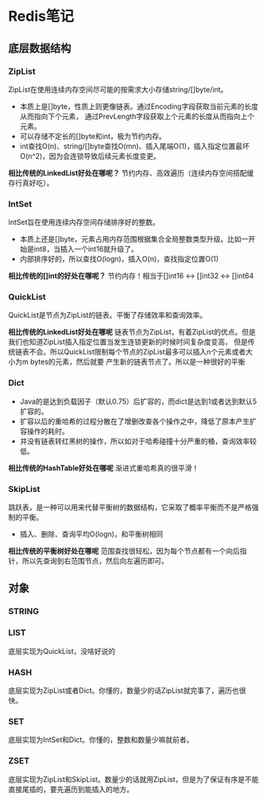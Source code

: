 # Redis笔记

## 底层数据结构

### ZipList

ZipList在使用连续内存空间尽可能的按需求大小存储string/[]byte/int。

- 本质上是[]byte，性质上则更像链表。通过Encoding字段获取当前元素的长度从而指向下个元素，
通过PrevLength字段获取上个元素的长度从而指向上个元素。
- 可以存储不定长的[]byte和int，极为节约内存。
- int查找O(n)、string/[]byte查找O(mn)、插入尾端O(1)，插入指定位置最坏O(n^2)，因为会连锁导致后续元素长度变更。

**相比传统的LinkedList好处在哪呢？**
节约内存、高效遍历（连续内存空间搭配缓存行真好吃）。

### IntSet

IntSet旨在使用连续内存空间存储排序好的整数。

- 本质上还是[]byte，元素占用内存范围根据集合全局整数类型升级。比如一开始是int8，当插入一个int16就升级了。
- 内部排序好的，所以查找O(logn)，插入O(n)，查找指定位置O(1)

**相比传统的[]int的好处在哪呢？**
节约内存！相当于[]int16 <-> []int32 <-> []int64

### QuickList

QuickList是节点为ZipList的链表。平衡了存储效率和查询效率。

**相比传统的LinkedList好处在哪呢**
链表节点为ZipList，有着ZipList的优点。但是我们也知道ZipList插入指定位置当发生连锁更新的时候时间复杂度变高，
但是传统链表不会。所以QuickList限制每个节点的ZipList最多可以插入n个元素或者大小为m bytes的元素，然后就要
产生新的链表节点了。所以是一种很好的平衡

### Dict

- Java的是达到负载因子（默认0.75）后扩容的，而dict是达到1或者达到默认5扩容的。
- 扩容以后的重哈希的过程分散在了增删改查各个操作之中，降低了原本产生扩容操作的耗时。
- 并没有链表转红黑树的操作，所以如对于哈希碰撞十分严重的桶，查询效率较低。

**相比传统的HashTable好处在哪呢**
渐进式重哈希真的很平滑！

### SkipList

跳跃表，是一种可以用来代替平衡树的数据结构，它采取了概率平衡而不是严格强制的平衡。

- 插入、删除、查询平均O(logn)，和平衡树相同

**相比传统的平衡树好处在哪呢**
范围查找很轻松，因为每个节点都有一个向后指针，所以先查询到右范围节点，然后向左遍历即可。

## 对象

### STRING

### LIST

底层实现为QuickList，没啥好说的

### HASH

底层实现为ZipList或者Dict。你懂的，数量少的话ZipList就完事了，遍历也很快。

### SET

底层实现为IntSet和Dict。你懂的，整数和数量少嘛就前者。

### ZSET

底层实现为ZipList和SkipList。数量少的话就用ZipList，但是为了保证有序是不能直接尾插的，要先遍历到能插入的地方。